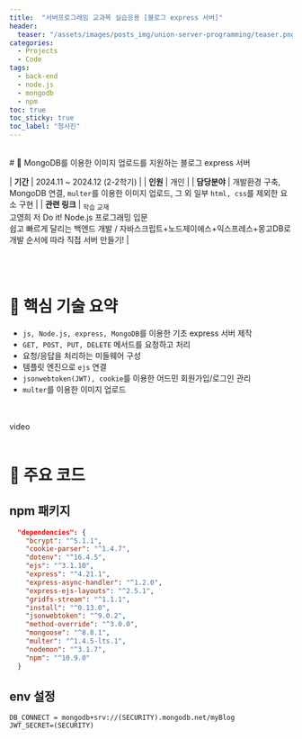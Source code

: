 ```yaml
---
title:  "서버프로그래밍 교과목 실습응용 [블로그 express 서버]"
header:
  teaser: "/assets/images/posts_img/union-server-programming/teaser.png"
categories:
  - Projects
  - Code
tags:
  - back-end
  - node.js
  - mongodb
  - npm
toc: true
toc_sticky: true
toc_label: "청사진"
---
```

<style>
  .ico {
    border-radius: 5px;
    height: 30px;
    margin-bottom: 5px;
  }
</style>
<br>
# 📝 MongoDB를 이용한 이미지 업로드를 지원하는 블로그 express 서버

| **기간**    | 2024.11 ~ 2024.12  (2-2학기)                                                                                       |
| **인원**    | 개인                                                                                         |
| **담당분야**  | 개발환경 구축, MongoDB 연결, `multer`를 이용한 이미지 업로드, 그 외 일부 `html, css`를 제외한 요소 구현     |
| **관련 링크** | <sub>학습 교재</sub><br>고영희 저 Do it! Node.js 프로그래밍 입문<br>쉽고 빠르게 달리는 백엔드 개발 / 자바스크립트+노드제이에스+익스프레스+몽고DB로 개발 순서에 따라 직접 서버 만들기! |

<br><br>

# 🔑 핵심 기술 요약
- `js, Node.js, express, MongoDB`를 이용한 기초 express 서버 제작
- `GET, POST, PUT, DELETE` 메서드를 요청하고 처리
- 요청/응답을 처리하는 미들웨어 구성
- 템플릿 엔진으로 `ejs` 연결
- `jsonwebtoken(JWT), cookie`를 이용한 어드민 회원가입/로그인 관리
- `multer`를 이용한 이미지 업로드

<br><br>
video
<br><br>

# 📌 주요 코드
## npm 패키지
```json
  "dependencies": {
    "bcrypt": "^5.1.1",
    "cookie-parser": "^1.4.7",
    "dotenv": "^16.4.5",
    "ejs": "^3.1.10",
    "express": "^4.21.1",
    "express-async-handler": "^1.2.0",
    "express-ejs-layouts": "^2.5.1",
    "gridfs-stream": "^1.1.1",
    "install": "^0.13.0",
    "jsonwebtoken": "^9.0.2",
    "method-override": "^3.0.0",
    "mongoose": "^8.8.1",
    "multer": "^1.4.5-lts.1",
    "nodemon": "^3.1.7",
    "npm": "^10.9.0"
  }
```

## env 설정
```
DB_CONNECT = mongodb+srv://(SECURITY).mongodb.net/myBlog
JWT_SECRET=(SECURITY)
```